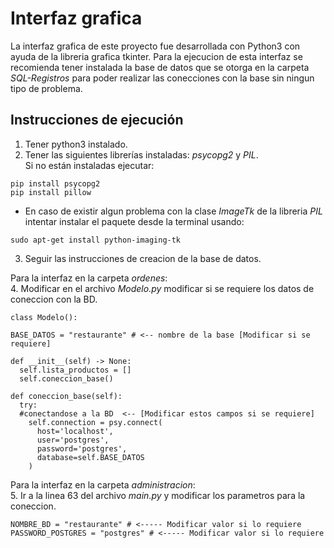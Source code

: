 # Interfaz grafica

La interfaz grafica de este proyecto fue desarrollada con Python3 con ayuda de la libreria grafica tkinter.
Para la ejecucion de esta interfaz se recomienda tener instalada la base de datos que se otorga en la carpeta *SQL-Registros* para poder realizar las conecciones con la base sin ningun tipo de problema. 

## Instrucciones de ejecución

1. Tener python3 instalado.
2. Tener las siguientes librerías instaladas: *psycopg2* y *PIL*.<br/>
  Si no están instaladas ejecutar:

  ```
  pip install psycopg2
  pip install pillow
  ```
  
   - En caso de existir algun problema con la clase *ImageTk* de la libreria *PIL* intentar instalar el paquete desde la terminal usando: 
    
    sudo apt-get install python-imaging-tk
    
3. Seguir las instrucciones de creacion de la base de datos.

Para la interfaz en la carpeta *ordenes*: <br/>
4. Modificar en el archivo *Modelo.py* modificar si se requiere los datos de coneccion con la BD.

  ```
  class Modelo():

  BASE_DATOS = "restaurante" # <-- nombre de la base [Modificar si se requiere]

  def __init__(self) -> None:
    self.lista_productos = []
    self.coneccion_base()
  
  def coneccion_base(self):
    try: 
    #conectandose a la BD  <-- [Modificar estos campos si se requiere]
      self.connection = psy.connect(
        host='localhost',
        user='postgres',
        password='postgres',
        database=self.BASE_DATOS
      )
  ```

Para la interfaz en la carpeta *administracion*: <br/>
5. Ir a la linea 63 del archivo *main.py* y modificar los parametros para la coneccion.
   ```
   NOMBRE_BD = "restaurante" # <----- Modificar valor si lo requiere
   PASSWORD_POSTGRES = "postgres" # <----- Modificar valor si lo requiere
  ```